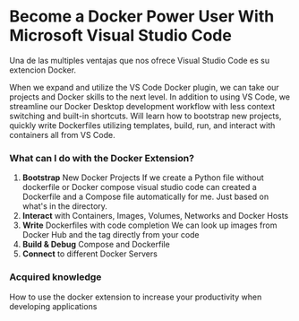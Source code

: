 # Become a Docker Power User With Microsoft Visual Studio Code

Una de las multiples ventajas que nos ofrece Visual Studio Code es su extencion Docker. 

When we expand and utilize the VS Code Docker plugin, we can take our projects and Docker skills to the next level. In addition to using VS Code, we streamline our Docker Desktop development workflow with less context switching and built-in shortcuts. Will learn how to bootstrap new projects, quickly write Dockerfiles utilizing templates, build, run, and interact with containers all from VS Code.

### What can I do with the Docker Extension?
1. **Bootstrap** New Docker Projects
    If we create a Python file without dockerfile or Docker compose 
    visual studio code can created a Dockerfile and a Compose file 
    automatically for me. Just based on what's in the directory. 
2. **Interact** with Containers, Images, Volumes, Networks and Docker Hosts
3. **Write** Dockerfiles with code completion
    We can look up images from Docker Hub and the tag directly from your code 
4. **Build & Debug**  Compose and Dockerfile
5. **Connect** to different Docker Servers


### Acquired knowledge
How to use the docker extension to increase your productivity when developing applications